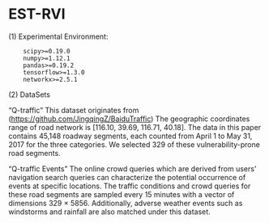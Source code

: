 # EST-RVI
(1) Experimental Environment:

        scipy>=0.19.0
        numpy>=1.12.1
        pandas>=0.19.2
        tensorflow>=1.3.0
        networkx>=2.5.1
  

(2) DataSets

“Q-traffic” 
This dataset originates from (https://github.com/JingqingZ/BaiduTraffic)
The geographic coordinates range of road network is [116.10, 39.69, 116.71, 40.18]. 
The data in this paper contains 45,148 roadway segments, each counted from April 1 to May 31, 2017 for the three categories. We selected
329 of these vulnerability-prone road segments.

“Q-traffic Events” 
The online crowd queries which are derived from users’ navigation search queries can characterize the potential occurrence of events at specific locations. The traffic conditions and crowd queries for these road segments are sampled every 15 minutes with a vector of dimensions
329 × 5856. Additionally, adverse weather events such as windstorms and rainfall are also matched under this dataset.



